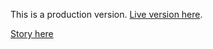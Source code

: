 This is a production version. [Live version here](http://scottpham.github.io/birdstrike-charts/child.html).

[Story here](http://www.nbcbayarea.com/news/local/New-Technology-Shown-to-Prevent-Bird-Strikes-Not-Available-at-US-Airports-277223412.html)